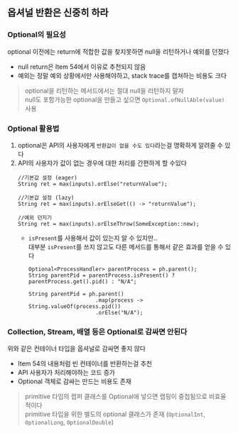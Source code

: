 ## 옵셔널 반환은 신중히 하라

### Optional의 필요성
optional 이전에는 return에 적합한 값을 찾지못하면 null을 리턴하거나 예외를 던졌다
- null return은 Item 54에서 이유로 추천되지 않음
- 예외는 정말 예외 상황에서만 사용해야하고, stack trace를 캡쳐하는 비용도 크다 
> optional을 리턴하는 메서드에서는 절대 null을 리턴하지 말자    
> null도 포함가능한 optional을 만들고 싶으면 `Optional.ofNullAble(value)` 사용

### Optional 활용법 
1. optional은 API의 사용자에게 `반환값이 없을 수도 있다`라는걸 명확하게 알려줄 수 있다
2. API의 사용자가 값이 없는 경우에 대한 처리를 간편하게 할 수있다
    ````
    //기본값 설정 (eager)
    String ret = max(inputs).orElse("returnValue"); 

    //기본값 설정 (lazy)
    String ret = max(inputs).orElseGet(() -> "returnValue"); 

    //예외 던지기
    String ret = max(inputs).orElseThrow(SomeException::new); 
    
    ````
    - `isPresent`를 사용해서 값이 있는지 알 수 있지만..   
       대부분 `isPresent`를 쓰지 않고도 다른 메서드를 통해서 같은 효과를 얻을 수 있다
       ```
       Optional<ProcessHandler> parentProcess = ph.parent();
       String parentPid = parentProcess.isPresent() ? parentProcess.get().pid() : "N/A";
       
       String parentPid = ph.parent()
                            .map(process -> String.valueOf(process.pid())
                            .orElse("N/A");
       ```

### Collection, Stream, 배열 등은 Optional로 감싸면 안된다 
위와 같은 컨테이너 타입을 옵셔널로 감싸면 좋지 않다
- Item 54의 내용처럼 빈 컨테이너를 반환하는걸 추천
- API 사용자가 처리해야하는 코드 증가
- Optional 객체로 감싸는 만드는 비용도 존재
> primitive 타입의 랩퍼 클래스를 Optional에 넣으면 랩핑이 중첩됨으로 비효율적이다   
> primitive 타입을 위한 별도의 optional 클래스가 존재 (`OptionalInt`, `OptionalLong`, `OptionalDouble`)